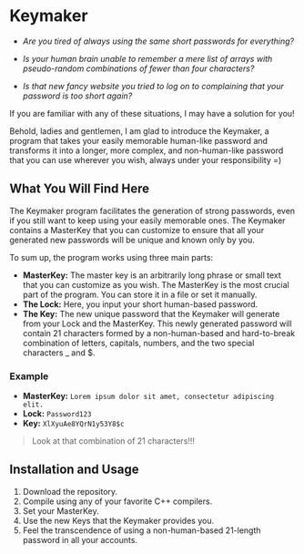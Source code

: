 # Keymaker

* _Are you tired of always using the same short passwords for everything?_

* _Is your human brain unable to remember a mere list of arrays with pseudo-random combinations of fewer than four characters?_

* _Is that new fancy website you tried to log on to complaining that your password is too short again?_

If you are familiar with any of these situations, I may have a solution for you!

Behold, ladies and gentlemen, I am glad to introduce the Keymaker, a program that takes your easily memorable human-like password and transforms it into a longer, more complex, and non-human-like password that you can use wherever you wish, always under your responsibility =)

## What You Will Find Here

The Keymaker program facilitates the generation of strong passwords, even if you still want to keep using your easily memorable ones. The Keymaker contains a MasterKey that you can customize to ensure that all your generated new passwords will be unique and known only by you.

To sum up, the program works using three main parts:

- **MasterKey:** The master key is an arbitrarily long phrase or small text that you can customize as you wish. The MasterKey is the most crucial part of the program. You can store it in a file or set it manually.
- **The Lock:** Here, you input your short human-based password.
- **The Key:** The new unique password that the Keymaker will generate from your Lock and the MasterKey. This newly generated password will contain 21 characters formed by a non-human-based and hard-to-break combination of letters, capitals, numbers, and the two special characters _ and $.

### Example

- **MasterKey:** `Lorem ipsum dolor sit amet, consectetur adipiscing elit.`
- **Lock:** `Password123`
- **Key:** `XlXyuAe8YQrN1y53Y8$c`

> Look at that combination of 21 characters!!!

## Installation and Usage

1. Download the repository.
2. Compile using any of your favorite C++ compilers.
3. Set your MasterKey.
4. Use the new Keys that the Keymaker provides you.
5. Feel the transcendence of using a non-human-based 21-length password in all your accounts.
